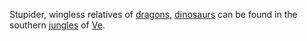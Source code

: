 Stupider, wingless relatives of [dragons](Dragons), [dinosaurs](Dinosaurs) can be found in the southern [jungles](Jungles) of [Ve](Ve).